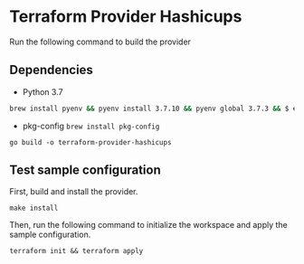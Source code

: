 # Terraform Provider Hashicups

Run the following command to build the provider

## Dependencies
* Python 3.7  
```bash
brew install pyenv && pyenv install 3.7.10 && pyenv global 3.7.3 && $ echo -e 'if command -v pyenv 1>/dev/null 2>&1; then\n  eval "$(pyenv init -)"\nfi' >> ~/.zshrc
```
* pkg-config `brew install pkg-config`


```shell
go build -o terraform-provider-hashicups
```

## Test sample configuration

First, build and install the provider.

```shell
make install
```

Then, run the following command to initialize the workspace and apply the sample configuration.

```shell
terraform init && terraform apply
```
